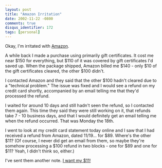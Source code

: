 ```yaml
---
layout: post
title: "Amazon Irritation"
date: 2002-11-22 -0800
comments: true
disqus_identifier: 172
tags: [personal]
---
```

Okay, I'm irritated with [Amazon](http://www.amazon.com).

 A while back I made a purchase using primarily gift certificates. It
cost me near $150 for everything, but $110 of it was covered by gift
certificates I'd saved up. When the package shipped, Amazon billed me
$140 - only $10 of the gift certificates cleared, the other $100
didn't.

 I contacted Amazon and they said that the other $100 hadn't cleared
due to a "technical problem." The issue was fixed and I would see a
refund on my credit card shortly, accompanied by an email telling me
that they'd processed the refund.

 I waited for around 10 days and still hadn't seen the refund, so I
contacted them again. This time they said they were still working on it,
that refunds take 7 - 10 business days, and that I would definitely get
an email telling me when the refund occurred. That was Monday the 18th.

 I went to look at my credit card statement today online and I saw that
I had received a refund from Amazon, dated 11/19... for $89. Where's
the other $11? (Of course, I never did get an email from them, so maybe
they're somehow processing a $100 refund in two blocks - one for $89
and one for $11? Yeah, I didn't think so, either.)

 I've sent them another note. [I want my
$11!](http://www.amazon.com/exec/obidos/ASIN/B00005JKFA/mhsvortex)
